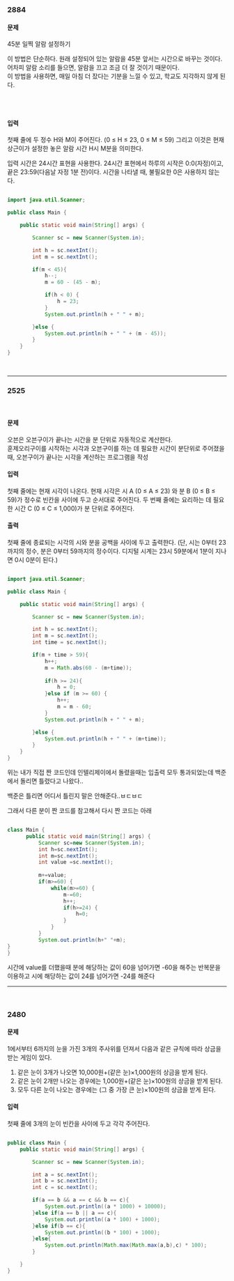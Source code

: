 ### 2884

#### 문제

45분 일찍 알람 설정하기

이 방법은 단순하다. 원래 설정되어 있는 알람을 45분 앞서는 시간으로 바꾸는 것이다. <br/>
어차피 알람 소리를 들으면, 알람을 끄고 조금 더 잘 것이기 때문이다. <br/>
이 방법을 사용하면, 매일 아침 더 잤다는 기분을 느낄 수 있고, 학교도 지각하지 않게 된다. 

<br/><br/>

#### 입력

첫째 줄에 두 정수 H와 M이 주어진다. (0 ≤ H ≤ 23, 0 ≤ M ≤ 59) 그리고 이것은 현재 상근이가 설정한 놓은 알람 시간 H시 M분을 의미한다.

입력 시간은 24시간 표현을 사용한다. 24시간 표현에서 하루의 시작은 0:0(자정)이고, <br/>
끝은 23:59(다음날 자정 1분 전)이다. 시간을 나타낼 때, 불필요한 0은 사용하지 않는다.

```java

import java.util.Scanner;

public class Main {

    public static void main(String[] args) {

        Scanner sc = new Scanner(System.in);

        int h = sc.nextInt();
        int m = sc.nextInt();

        if(m < 45){
            h--;
            m = 60 - (45 - m);

            if(h < 0) {
                h = 23;
            }
            System.out.println(h + " " + m);

        }else {
            System.out.println(h + " " + (m - 45));
        }
    }
}

```

<br/>

---

### 2525

<br/>

#### 문제

오븐은 오븐구이가 끝나는 시간을 분 단위로 자동적으로 계산한다. <br/>
훈제오리구이를 시작하는 시각과 오븐구이를 하는 데 필요한 시간이 분단위로 주어졌을 때, 오븐구이가 끝나는 시각을 계산하는 프로그램을 작성


#### 입력

첫째 줄에는 현재 시각이 나온다. 현재 시각은 시 A (0 ≤ A ≤ 23) 와 분 B (0 ≤ B ≤ 59)가 정수로 빈칸을 사이에 두고 순서대로 주어진다. 
두 번째 줄에는 요리하는 데 필요한 시간 C (0 ≤ C ≤ 1,000)가 분 단위로 주어진다. <br/>


#### 출력

첫째 줄에 종료되는 시각의 시와 분을 공백을 사이에 두고 출력한다. (단, 시는 0부터 23까지의 정수, 분은 0부터 59까지의 정수이다. 디지털 시계는 23시 59분에서 1분이 지나면 0시 0분이 된다.)


```java

import java.util.Scanner;

public class Main {

    public static void main(String[] args) {

        Scanner sc = new Scanner(System.in);

        int h = sc.nextInt();
        int m = sc.nextInt();
        int time = sc.nextInt();

        if(m + time > 59){
            h++;
            m = Math.abs(60 - (m+time));
            
            if(h >= 24){
                h = 0;
            }else if (m >= 60) {
                h++;
                m = m - 60;
            }
            System.out.println(h + " " + m);

        }else {
            System.out.println(h + " " + (m+time));
        }
    }
}


```

위는 내가 직접 짠 코드인데 인텔리제이에서 돌렸을때는 입출력 모두 통과되었는데 백준에서 돌리면 틀렸다고 나왔다..

백준은 틀리면 어디서 틀린지 말은 안해준다..ㅂㄷㅂㄷ

그래서 다른 분이 짠 코드를 참고해서 다시 짠 코드는 아래

```java

class Main {
      public static void main(String[] args) {
          Scanner sc=new Scanner(System.in);
          int h=sc.nextInt();
          int m=sc.nextInt();
          int value =sc.nextInt();
          
          m+=value;
          if(m>=60) {
              while(m>=60) {
                  m-=60;
                  h++;
                  if(h>=24) {
                      h=0;
                  }
              }
          }
          System.out.println(h+" "+m);
}
}


```

시간에 value를 더했을때 분에 해당하는 값이 60을 넘어가면 -60을 해주는 반복문을 이용하고 시에 해당하는 값이 24를 넘어가면 -24를 해준다

---

<br/>

### 2480

#### 문제

1에서부터 6까지의 눈을 가진 3개의 주사위를 던져서 다음과 같은 규칙에 따라 상금을 받는 게임이 있다. 

1. 같은 눈이 3개가 나오면 10,000원+(같은 눈)×1,000원의 상금을 받게 된다. 
2. 같은 눈이 2개만 나오는 경우에는 1,000원+(같은 눈)×100원의 상금을 받게 된다. 
3. 모두 다른 눈이 나오는 경우에는 (그 중 가장 큰 눈)×100원의 상금을 받게 된다.  


#### 입력

첫째 줄에 3개의 눈이 빈칸을 사이에 두고 각각 주어진다. 


```java

public class Main {
    public static void main(String[] args) {

        Scanner sc = new Scanner(System.in);

        int a = sc.nextInt();
        int b = sc.nextInt();
        int c = sc.nextInt();

        if(a == b && a == c && b == c){
            System.out.println((a * 1000) + 10000);
        }else if(a == b || a == c){
            System.out.println((a * 100) + 1000);
        }else if(b == c){
            System.out.println((b * 100) + 1000);
        }else{
            System.out.println(Math.max(Math.max(a,b),c) * 100);
        }

    }
}


```




